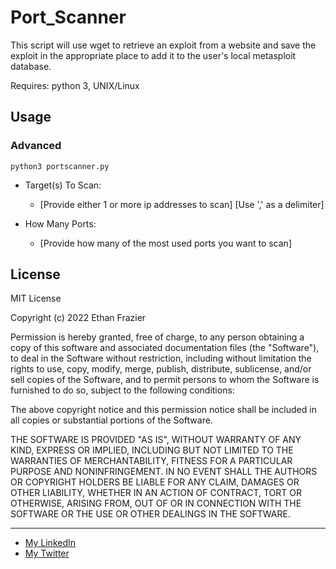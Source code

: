 Port_Scanner
===========================

This script will use wget to retrieve an exploit from a website and save the exploit in the appropriate place to add it to the user's local metasploit database.


Requires: python 3, UNIX/Linux


Usage
-----


### Advanced
```shell
python3 portscanner.py
```

* Target(s) To Scan:
  * [Provide either 1 or more ip addresses to scan]
    [Use ',' as a delimiter]

* How Many Ports:
  * [Provide how many of the most used ports you want to scan]


License
-------

MIT License

Copyright (c) 2022 Ethan Frazier

Permission is hereby granted, free of charge, to any person obtaining a copy
of this software and associated documentation files (the "Software"), to deal
in the Software without restriction, including without limitation the rights
to use, copy, modify, merge, publish, distribute, sublicense, and/or sell
copies of the Software, and to permit persons to whom the Software is
furnished to do so, subject to the following conditions:

The above copyright notice and this permission notice shall be included in all
copies or substantial portions of the Software.

THE SOFTWARE IS PROVIDED "AS IS", WITHOUT WARRANTY OF ANY KIND, EXPRESS OR
IMPLIED, INCLUDING BUT NOT LIMITED TO THE WARRANTIES OF MERCHANTABILITY,
FITNESS FOR A PARTICULAR PURPOSE AND NONINFRINGEMENT. IN NO EVENT SHALL THE
AUTHORS OR COPYRIGHT HOLDERS BE LIABLE FOR ANY CLAIM, DAMAGES OR OTHER
LIABILITY, WHETHER IN AN ACTION OF CONTRACT, TORT OR OTHERWISE, ARISING FROM,
OUT OF OR IN CONNECTION WITH THE SOFTWARE OR THE USE OR OTHER DEALINGS IN THE
SOFTWARE.

***
* [My LinkedIn](https://www.linkedin.com/in/ethan-frazier-51360365)
* [My Twitter](https://twitter.com/zazenstate91)

